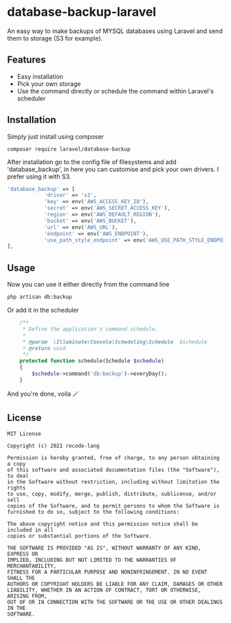 # database-backup-laravel

An easy way to make backups of MYSQL databases using Laravel and send them to storage (S3 for example).

## Features

- Easy installation
- Pick your own storage
- Use the command directly or schedule the command within Laravel's scheduler

## Installation

Simply just install using composer

```
composer require laravel/database-backup
```

After installation go to the config file of filesystems and add 'database_backup', in here you can customise and pick your own drivers. I prefer using it with S3.

```php
'database_backup' => [
            'driver' => 's3',
            'key' => env('AWS_ACCESS_KEY_ID'),
            'secret' => env('AWS_SECRET_ACCESS_KEY'),
            'region' => env('AWS_DEFAULT_REGION'),
            'bucket' => env('AWS_BUCKET'),
            'url' => env('AWS_URL'),
            'endpoint' => env('AWS_ENDPOINT'),
            'use_path_style_endpoint' => env('AWS_USE_PATH_STYLE_ENDPOINT', false),
],
```

## Usage

Now you can use it either directly from the command line

```bash
php artisan db:backup
```

Or add it in the scheduler

```php
    /**
     * Define the application's command schedule.
     *
     * @param  \Illuminate\Console\Scheduling\Schedule  $schedule
     * @return void
     */
    protected function schedule(Schedule $schedule)
    {
        $schedule->command('db:backup')->everyDay();
    }
```

And you're done, voila 🪄

## License

```
MIT License

Copyright (c) 2021 recode-lang

Permission is hereby granted, free of charge, to any person obtaining a copy
of this software and associated documentation files (the "Software"), to deal
in the Software without restriction, including without limitation the rights
to use, copy, modify, merge, publish, distribute, sublicense, and/or sell
copies of the Software, and to permit persons to whom the Software is
furnished to do so, subject to the following conditions:

The above copyright notice and this permission notice shall be included in all
copies or substantial portions of the Software.

THE SOFTWARE IS PROVIDED "AS IS", WITHOUT WARRANTY OF ANY KIND, EXPRESS OR
IMPLIED, INCLUDING BUT NOT LIMITED TO THE WARRANTIES OF MERCHANTABILITY,
FITNESS FOR A PARTICULAR PURPOSE AND NONINFRINGEMENT. IN NO EVENT SHALL THE
AUTHORS OR COPYRIGHT HOLDERS BE LIABLE FOR ANY CLAIM, DAMAGES OR OTHER
LIABILITY, WHETHER IN AN ACTION OF CONTRACT, TORT OR OTHERWISE, ARISING FROM,
OUT OF OR IN CONNECTION WITH THE SOFTWARE OR THE USE OR OTHER DEALINGS IN THE
SOFTWARE.
```
